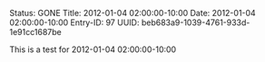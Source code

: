 Status: GONE
Title: 2012-01-04 02:00:00-10:00
Date: 2012-01-04 02:00:00-10:00
Entry-ID: 97
UUID: beb683a9-1039-4761-933d-1e91cc1687be

This is a test for 2012-01-04 02:00:00-10:00
